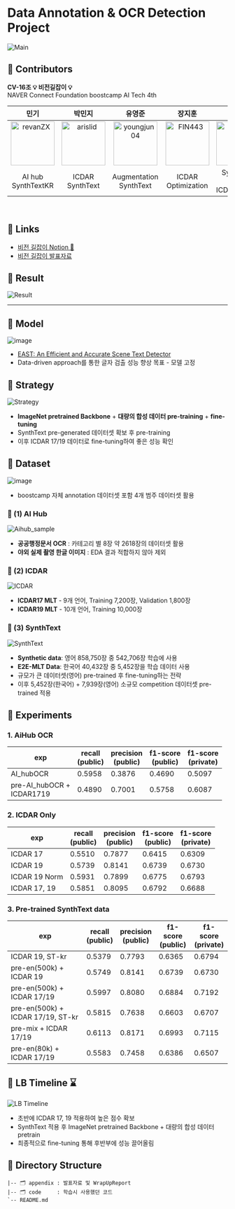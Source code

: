 # **Data Annotation & OCR Detection Project**

![Main](https://user-images.githubusercontent.com/103131249/214512646-bd6acd0d-17e6-4884-9204-cce8585bcb71.png)

## 📰 **Contributors**

**CV-16조 💡 비전길잡이 💡**</br>NAVER Connect Foundation boostcamp AI Tech 4th

|민기|박민지|유영준|장지훈|최동혁|
|:----:|:----:|:----:|:---:|:---:|
|[<img alt="revanZX" src="https://avatars.githubusercontent.com/u/25689849?v=4&s=100" width="100">](https://github.com/revanZX)|[<img alt="arislid" src="https://avatars.githubusercontent.com/u/46767966?v=4&s=100" width="100">](https://github.com/arislid)|[<img alt="youngjun04" src="https://avatars.githubusercontent.com/u/113173095?v=4&s=100" width="100">](https://github.com/youngjun04)|[<img alt="FIN443" src="https://avatars.githubusercontent.com/u/70796031?v=4&s=100" width="100">](https://github.com/FIN443)|[<img alt="choipp" src="https://avatars.githubusercontent.com/u/103131249?v=4&s=117" width="100">](https://github.com/choipp)|
|AI hub</br>SynthTextKR | ICDAR</br>SynthText | Augmentation</br>SynthText | ICDAR</br>Optimization | SynthText 500k</br>ICDAR 17/19|
</br>


## 📰 **Links**

- [비전 길잡이 Notion 📝](https://vision-pathfinder.notion.site/b90e838e2bc24dccb97e7e7e578c0191)
- [비전 길잡이 발표자료](./appendix/)

## 📰 **Result**

![Result](https://user-images.githubusercontent.com/103131249/214503241-f2105573-aaae-4c7f-a2a7-d5795ec883ba.png)

---

## 📰 **Model**

![image](https://user-images.githubusercontent.com/103131249/214510914-90e32259-e766-4537-9ab3-df3213d4ae36.png)

- [EAST: An Efficient and Accurate Scene Text Detector](https://github.com/SakuraRiven/EAST)
- Data-driven approach를 통한 글자 검출 성능 향상 목표 - 모델 고정

## 📰 **Strategy**

![Strategy](https://user-images.githubusercontent.com/103131249/214511736-cebe9c5a-83b5-4f4a-898a-38f5da3b2129.png)

- **ImageNet pretrained Backbone** + **대량의 합성 데이터 pre-training** + **fine-tuning**
- SynthText pre-generated 데이터셋 확보 후 pre-training
- 이후 ICDAR 17/19 데이터로 fine-tuning하여 좋은 성능 확인

## 📘 **Dataset**

![image](https://user-images.githubusercontent.com/113173095/214503526-04a7e69e-fa9c-4bad-b0c0-293bae4475gitc4.png)

- boostcamp 자체 annotation 데이터셋 포함 4개 범주 데이터셋 활용

### **📘 (1) AI Hub**

![Aihub_sample](https://user-images.githubusercontent.com/46767966/214509698-c4c36a63-7df1-4072-8875-abb33b9d747d.png)

- **공공행정문서 OCR** : 카테고리 별 8장 약 2618장의 데이터셋 활용
- **야외 실제 촬영 한글 이미지**  : EDA 결과 적합하지 않아 제외

### **📘 (2) ICDAR**

![ICDAR](https://user-images.githubusercontent.com/103131249/214517208-7b4583a6-a678-4673-a933-0a9beaa2506b.png)

- **ICDAR17 MLT** - 9개 언어, Training 7,200장, Validation 1,800장
- **ICDAR19 MLT** - 10개 언어, Training 10,000장

### **📘 (3) SynthText**

![SynthText](https://user-images.githubusercontent.com/103131249/214511477-0b25d967-8cf3-46c3-b8d6-f9b2420b9c7e.png)

- **Synthetic data**: 영어 858,750장 중 542,706장 학습에 사용
- **E2E-MLT Data**: 한국어 40,432장 중 5,452장을 학습 데이터 사용
- 규모가 큰 데이터셋(영어) pre-trained 후 fine-tuning하는 전략
- 이후 5,452장(한국어) + 7,939장(영어) 소규모 competition 데이터셋 pre-trained 적용

## 📰 **Experiments**

### **1. AiHub OCR**

| exp                       | recall</br>(public) | precision</br>(public) | f1-score</br>(public) | f1-score</br>(private) |
| ------------------------- | -------------------- | ----------------------- | ---------------------- | ----------------------- |
| AI_hubOCR                 | 0.5958               | 0.3876                  | 0.4690                 | 0.5097                  |
| pre-AI_hubOCR + </br>ICDAR1719 | 0.4890               | 0.7001                  | 0.5758                 | 0.6087                  |

### **2. ICDAR Only**

| exp           | recall</br>(public) | precision</br>(public) | f1-score</br>(public) | f1-score</br>(private) |
| ------------- | -------------------- | ----------------------- | ---------------------- | ----------------------- |
| ICDAR 17      | 0.5510               | 0.7877                  | 0.6415                 | 0.6309                  |
| ICDAR 19      | 0.5739               | 0.8141                  | 0.6739                 | 0.6730                  |
| ICDAR 19 Norm | 0.5931               | 0.7899                  | 0.6775                 | 0.6793                  |
| ICDAR 17, 19  | 0.5851               | 0.8095                  | 0.6792                 | 0.6688                  |

### **3. Pre-trained SynthText data**

| exp                               | recall</br>(public) | precision</br>(public) | f1-score</br>(public) | f1-score</br>(private) |
| --------------------------------- | -------------------- | ----------------------- | ---------------------- | ----------------------- |
| ICDAR 19, ST-kr                   | 0.5379               | 0.7793                  | 0.6365                 | 0.6794                  |
| pre-en(500k) + ICDAR 19           | 0.5749               | 0.8141                  | 0.6739                 | 0.6730                  |
| pre-en(500k) + ICDAR 17/19        | 0.5997               | 0.8080                  | 0.6884                 | 0.7192                  |
| pre-en(500k) + ICDAR 17/19, ST-kr | 0.5815               | 0.7638                  | 0.6603                 | 0.6707                  |
| pre-mix + ICDAR 17/19             | 0.6113               | 0.8171                  | 0.6993                 | 0.7115                  |
| pre-en(80k) + ICDAR 17/19         | 0.5583               | 0.7458                  | 0.6386                 | 0.6507                  |

## 📰 **LB Timeline ⌛**

![LB Timeline](https://user-images.githubusercontent.com/103131249/214514024-e8c98ae4-c446-4fa9-a343-e530369c6964.png)

- 초반에 ICDAR 17, 19 적용하여 높은 점수 확보
- SynthText 적용 후 ImageNet pretrained Backbone + 대량의 합성 데이터 pretrain
- 최종적으로 fine-tuning 통해 후반부에 성능 끌어올림

## 📰 **Directory Structure**

```
|-- 🗂 appendix : 발표자료 및 WrapUpReport
|-- 🗂 code     : 학습시 사용했던 코드
`-- README.md
```
